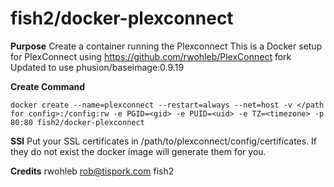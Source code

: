 # fish2/docker-plexconnect

**Purpose**
Create a container running the Plexconnect
This is a Docker setup for PlexConnect using https://github.com/rwohleb/PlexConnect fork Updated to use phusion/baseimage:0.9.19

**Create Command**

	docker create --name=plexconnect --restart=always --net=host -v </path for config>:/config:rw -e PGID=<gid> -e PUID=<uid> -e TZ=<timezone> -p 80:80 fish2/docker-plexconnect

**SSl**
Put your SSL certificates in /path/to/plexconnect/config/certificates. If they do not exist the docker image will generate them for you.

**Credits**
rwohleb <rob@tispork.com>
fish2
